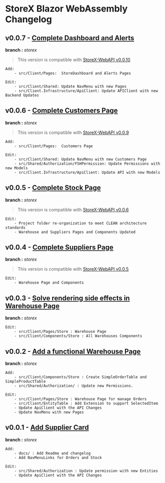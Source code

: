 # StoreX Blazor WebAssembly Changelog

## v0.0.7 - [Complete Dashboard and Alerts]()

**branch :** _storex_

> This version is compatible with [StoreX-WebAPI v0.0.10](https://github.com/rafitajaen/StoreX-WebAPI/tree/688d3349b2823bdb0fd492828102e8af6e449a40)

    Add:
        - src/Client/Pages:  StoreDashboard and Alerts Pages

    Edit:
        - src/Client/Shared: Update NavMenu with new Pages
        - src/Client.Infrastructure/ApiClient: Update APIClient with new Backend Updates

## v0.0.6 - [Complete Customers Page](https://github.com/rafitajaen/StoreX-Blazor-Wasm/tree/7605b51fb7219dd47da79505c804dafc8e8aac6a)

**branch :** _storex_

> This version is compatible with [StoreX-WebAPI v0.0.9](https://github.com/rafitajaen/StoreX-WebAPI/tree/decce606983c5dda81b725afb93097a36171f29d)

    Add:
        - src/Client/Pages:  Customers Page

    Edit:
        - src/Client/Shared: Update NavMenu with new Customers Page
        - src/Shared/Authorization/FSHPermission: Update Permissions with new Models
        - src/Client.Infrastructure/ApiClient: Update API with new Models

## v0.0.5 - [Complete Stock Page](https://github.com/rafitajaen/StoreX-Blazor-Wasm/tree/86ba1becf7fcda29ab58ca4f50234eff78055403)

**branch :** _storex_

> This version is compatible with [StoreX-WebAPI v0.0.6](https://github.com/rafitajaen/StoreX-WebAPI/tree/5d7e5e920b1ec5a1cf18aac20bbd5ecfb5a33878)

    Edit:
        - Project folder re-organization to meet CLEAN architecture standards
        - Warehouse and Suppliers Pages and Components Updated

## v0.0.4 - [Complete Suppliers Page](https://github.com/rafitajaen/StoreX-Blazor-Wasm/tree/878bf9b021fc8d85aa5fe2f0be35d1d6564321a3)

**branch :** _storex_

> This version is compatible with [StoreX-WebAPI v0.0.5](https://github.com/rafitajaen/StoreX-WebAPI/tree/1566be581cc9537c3cc2520a100a1dd59a6be320)

    Edit:
        - Warehouse Page and Components

## v0.0.3 - [Solve rendering side effects in Warehouse Page](https://github.com/rafitajaen/StoreX-Blazor-Wasm/tree/80c75ff804b5149ed846a0a9feff6e0e3a1f5b8c)

**branch :** _storex_

    Edit:
        - src/Client/Pages/Store : Warehouse Page
        - src/Client/Components/Store : All Warehouses Components

## v0.0.2 - [Add a functional Warehouse Page](https://github.com/rafitajaen/StoreX-Blazor-Wasm/tree/601a5349aaa37716c00070904d86f0252972418f)

**branch :** _storex_

    Add:
        - src/Client/Components/Store : Create SimpleOrderTable and SimpleProductTable
        - src/Shared/Authorization/ : Update new Permissions.

    Edit:
        - src/Client/Pages/Store : Warehouse Page for manage Orders
        - src/Client/EntityTable : Add Extension to support SelectedItem
        - Update ApiClient with the API Changes
        - Update NavMenu with new Pages

## v0.0.1 - [Add Supplier Card](https://github.com/rafitajaen/StoreX-Blazor-Wasm/tree/a82838a35a8010d0a17271889773f91410687242)

**branch :** _storex_

    Add:
        - docs/ : Add Readme and changelog
        - Add NavMenuLinks for Orders and Stock

    Edit:
        - src/Shared/Authorization : Update permission with new Entities
        - Update ApiClient with the API Changes
